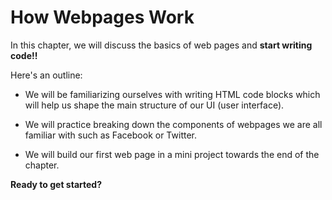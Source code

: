 # How Webpages Work


In this chapter, we will discuss the basics of web pages and __start writing code!!__

Here's an outline:

- We will be familiarizing ourselves with writing HTML code blocks which will help us shape the main structure of our UI (user interface).

- We will practice breaking down the components of webpages we are all familiar with such as Facebook or Twitter.

- We will build our first web page in a mini project towards the end of the chapter.  


__Ready to get started?__
